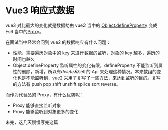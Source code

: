 # Vue3 响应式数据

vue3 对比最大的变化就是数据劫由 vue2 当中的 [Object.defineProperty](https://developer.mozilla.org/zh-CN/docs/Web/JavaScript/Reference/Global_Objects/Object/defineProperty) 变成 Es6 当中的[Proxy](https://developer.mozilla.org/zh-CN/docs/Web/JavaScript/Reference/Global_Objects/Proxy)。

在面试当中经常会问到 vue2 的数据响应有什么问题：

- 性能，需要遍历对象中的 key 来进行数据的监听，对象的 key 越多，遍历的时间也越久
- Object.defineProperty 监听属性的变化有限，defineProperty 不能监听到属性的删除，新增，所以有$delete和$set 的 Api 来处理这种情况。本来数组的变化也是不能监听到，vue2 采用了复写了一些方法，来达到监听的目的。复写的方法有 push pop shift unshift splice sort reverse。

而作为代替品的 Proxy，有什么优势呢：

- Proxy 能够直接监听对象
- Proxy 能够监听到对象更多的变化

未完，这几天慢慢写完这篇